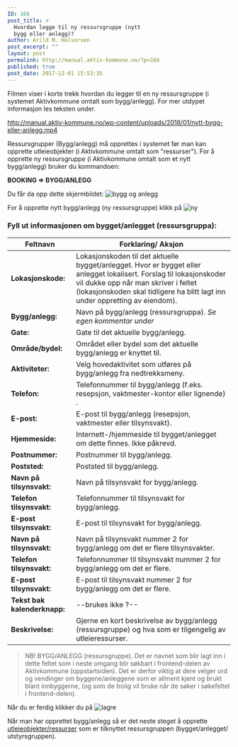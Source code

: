 ```yaml
---
ID: 166
post_title: >
  Hvordan legge til ny ressursgruppe (nytt
  bygg eller anlegg)?
author: Arild M. Halvorsen
post_excerpt: ""
layout: post
permalink: http://manual.aktiv-kommune.no/?p=166
published: true
post_date: 2017-12-01 15:53:35
---
```

Filmen viser i korte trekk hvordan du legger til en ny ressursgruppe (i systemet Aktivkommune omtalt som bygg/anlegg). For mer utdypet informasjon les teksten under.

http://manual.aktiv-kommune.no/wp-content/uploads/2018/01/nytt-bygg-eller-anlegg.mp4

Ressursgrupper (Bygg/anlegg) må opprettes i systemet før man kan opprette utleieobjekter (i Aktivkommune omtalt som "ressurser"). For å opprette ny ressursgruppe (i Aktivkommune omtalt som et nytt bygg/anlegg) bruker du kommandoen:

<strong>BOOKING => BYGG/ANLEGG</strong>

Du får da opp dette skjermbildet: 
![bygg og anlegg](http://manual.aktiv-kommune.no/wp-content/uploads/2017/12/skjermbildebyggoganlegg-1.png)

For å opprette nytt bygg/anlegg (ny ressursgruppe) klikk på
![ny](http://manual.aktiv-kommune.no/wp-content/uploads/2017/12/NY.png)

### Fyll ut informasjonen om bygget/anlegget (ressursgruppa):

<strong>Feltnavn</strong>| Forklaring/ Aksjon
-------------------------|--------------------------------------
**Lokasjonskode:** |Lokasjonskoden til det aktuelle bygget/anlegget. Hvor er bygget eller anlegget lokalisert. Forslag til lokasjonskoder vil dukke opp når man skriver i feltet (lokasjonskoden skal tidligere ha blitt lagt inn under oppretting av eiendom). 
**Bygg/anlegg:** |Navn på bygg/anlegg (ressursgruppa). <em>Se egen kommentar under</em>
**Gate:** |Gate til det aktuelle bygg/anlegg.
**Område/bydel:** |Området eller bydel som det aktuelle bygg/anlegg er knyttet til.
**Aktiviteter:** |Velg hovedaktivitet som utføres på bygg/anlegg fra nedtrekksmeny.
**Telefon:** |Telefonnummer til bygg/anlegg (f.eks. resepsjon, vaktmester-kontor eller lignende) .
**E-post:** |E-post til bygg/anlegg (resepsjon, vaktmester eller tilsynsvakt).
**Hjemmeside:** |Internett-/hjemmeside til bygget/anlegget om dette finnes. Ikke påkrevd.
**Postnummer:** |Postnummer til bygg/anlegg.
**Poststed:** |Poststed til bygg/anlegg.
**Navn på tilsynsvakt:** |Navn på tilsynsvakt for bygg/anlegg.
**Telefon tilsynsvakt:** |Telefonnummer til tilsynsvakt for bygg/anlegg.
**E-post tilsynsvakt:** |E-post til tilsynsvakt for bygg/anlegg.
**Navn på tilsynsvakt:** |Navn på tilsynsvakt nummer 2 for bygg/anlegg om det er flere tilsynsvakter.
**Telefon tilsynsvakt:** |Telefonnummer til tilsynsvakt nummer 2 for bygg/anlegg om det er flere.
**E-post tilsynsvakt:** |E-post til tilsynsvakt nummer 2 for bygg/anlegg om det er flere.
**Tekst bak kalenderknapp:** |        --brukes ikke ?--
**Beskrivelse:** |Gjerne en kort beskrivelse av bygg/anlegg (ressursgruppe) og hva som er tilgengelig av utleieressurser.

>NB! BYGG/ANLEGG (ressursgruppe). Det er navnet som blir lagt inn i dette feltet som i neste omgang blir søkbart i frontend-delen av Aktivkommune (oppstartsiden). Det er derfor viktig at dere velger ord og vendinger om byggene/anleggene som er allment kjent og brukt blant innbyggerne, (og som de trolig vil bruke når de søker i søkefeltet i frontend-delen).


Når du er ferdig klikker du på 
![lagre](http://manual.aktiv-kommune.no/wp-content/uploads/2017/12/lagre.png)

Når man har opprettet bygg/anlegg så er det neste steget å opprette [utleieobjekter/ressurser](http://manual.aktiv-kommune.no/?p=522) som er tilknyttet ressursgruppen (bygget/anlegget/ utstyrsgruppen).